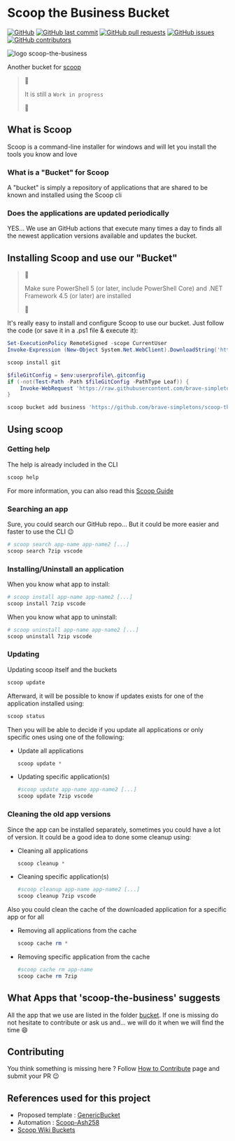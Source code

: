 # Scoop the Business Bucket

[![GitHub](https://img.shields.io/github/license/brave-simpletons/scoop-the-business)](https://github.com/brave-simpletons/scoop-the-business/blob/main/LICENSE)
[![GitHub last commit](https://img.shields.io/github/last-commit/brave-simpletons/scoop-the-business/main?logo=git&logoColor=white)](https://github.com/brave-simpletons/scoop-the-business/commits/main)
[![GitHub pull requests](https://img.shields.io/github/issues-pr/brave-simpletons/scoop-the-business)](https://github.com/brave-simpletons/scoop-the-business/pulls)
[![GitHub issues](https://img.shields.io/github/issues/brave-simpletons/scoop-the-business)](https://github.com/brave-simpletons/scoop-the-business/issues)
[![GitHub contributors](https://img.shields.io/github/contributors-anon/brave-simpletons/scoop-the-business)](https://github.com/brave-simpletons/scoop-the-business)

![logo scoop-the-business](images/scoop-the-business.png)

Another bucket for [scoop](https://github.com/lukesampson/scoop)

> :construction:
>
> It is still a `Work in progress`
>
> :construction:

## What is Scoop

Scoop is a command-line installer for windows and will let you install the tools you know and love

### What is a "Bucket" for Scoop

A "bucket" is simply a repository of applications that are shared to be known and installed using the Scoop cli

### Does the applications are updated periodically

YES... We use an GitHub actions that execute many times a day to finds all the newest application versions available and updates the bucket.

## Installing Scoop and use our "Bucket"

> :memo:
>
> Make sure PowerShell 5 (or later, include PowerShell Core) and .NET Framework 4.5 (or later) are installed
>
> :memo:

It's really easy to install and configure Scoop to use our bucket. Just follow the code (or save it in a .ps1 file & execute it):

```powershell
Set-ExecutionPolicy RemoteSigned -scope CurrentUser
Invoke-Expression (New-Object System.Net.WebClient).DownloadString('https://get.scoop.sh')

scoop install git

$fileGitConfig = $env:userprofile\.gitconfig
if (-not(Test-Path -Path $fileGitConfig -PathType Leaf)) {
    Invoke-WebRequest 'https://raw.githubusercontent.com/brave-simpletons/tooling-for-developers/main/git/gitconfig.txt' -OutFile $fileGitConfig
}

scoop bucket add business 'https://github.com/brave-simpletons/scoop-the-business.git'
```

## Using scoop

### Getting help

The help is already included in the CLI

```powershell
scoop help
```

For more information, you can also read this [Scoop Guide](https://scoop.netlify.app/)

### Searching an app

Sure, you could search our GitHub repo... But it could be more easier and faster to use the CLI :wink:

```powershell
# scoop search app-name app-name2 [...]
scoop search 7zip vscode
```

### Installing/Uninstall an application

When you know what app to install:

```powershell
# scoop install app-name app-name2 [...]
scoop install 7zip vscode
```

When you know what app to uninstall:

```powershell
# scoop uninstall app-name app-name2 [...]
scoop uninstall 7zip vscode
```

### Updating

Updating scoop itself and the buckets

```powershell
scoop update
```

Afterward, it will be possible to know if updates exists for one of the application installed using:

```powershell
scoop status
```
Then you will be able to decide if you update all applications or only specific ones using one of the following:

- Update all applications

   ```powershell
   scoop update *
   ```

- Updating specific application(s)

   ```powershell
   #scoop update app-name app-name2 [...]
   scoop update 7zip vscode
   ```

### Cleaning the old app versions

Since the app can be installed separately, sometimes you could have a lot of version. It could be a good idea to done some cleanup using:

- Cleaning all applications

   ```powershell
   scoop cleanup *
   ```
   
- Cleaning specific application(s)

   ```powershell
   #scoop cleanup app-name app-name2 [...]
   scoop cleanup 7zip vscode
   ```

Also you could clean the cache of the downloaded application for a specific app or for all

- Removing all applications from the cache

   ```powershell
   scoop cache rm *
   ```

- Removing specific application from the cache

   ```powershell
   #scoop cache rm app-name
   scoop cache rm 7zip
   ```

## What Apps that 'scoop-the-business' suggests

All the app that we use are listed in the folder [bucket](./bucket). If one is missing do not hesitate to contribute or ask us and... we will do it when we will find the time :smile:

## Contributing

You think something is missing here ? Follow [How to Contribute](.github/CONTRIBUTING.md) page and submit your PR :wink:

## References used for this project

- Proposed template : [GenericBucket](https://github.com/Ash258/GenericBucket)
- Automation : [Scoop-Ash258](https://github.com/Ash258/Scoop-Ash258)
- [Scoop Wiki Buckets](https://github.com/lukesampson/scoop/wiki/Buckets)
